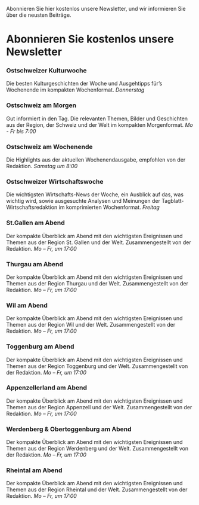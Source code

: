 Abonnieren Sie hier kostenlos unsere Newsletter, und wir informieren Sie über die neusten Beiträge.
# Abonnieren Sie kostenlos unsere Newsletter
### Ostschweizer Kulturwoche
Die besten Kulturgeschichten der Woche und Ausgehtipps für’s Wochenende im kompakten Wochenformat.
*Donnerstag*
### Ostschweiz am Morgen
Gut informiert in den Tag. Die relevanten Themen, Bilder und Geschichten aus der Region, der Schweiz und der Welt im kompakten Morgenformat.
*Mo - Fr bis 7:00*
### Ostschweiz am Wochenende
Die Highlights aus der aktuellen Wochenendausgabe, empfohlen von der Redaktion.
*Samstag um 8:00*
### Ostschweizer Wirtschaftswoche
Die wichtigsten Wirtschafts-News der Woche, ein Ausblick auf das, was wichtig wird, sowie ausgesuchte Analysen und Meinungen der Tagblatt-Wirtschaftsredaktion im komprimierten Wochenformat.
*Freitag*
### St.Gallen am Abend
Der kompakte Überblick am Abend mit den wichtigsten Ereignissen und Themen aus der Region St. Gallen und der Welt. Zusammengestellt von der Redaktion.
*Mo – Fr, um 17:00*
### Thurgau am Abend
Der kompakte Überblick am Abend mit den wichtigsten Ereignissen und Themen aus der Region Thurgau und der Welt. Zusammengestellt von der Redaktion.
*Mo – Fr, um 17:00*
### Wil am Abend
Der kompakte Überblick am Abend mit den wichtigsten Ereignissen und Themen aus der Region Wil und der Welt. Zusammengestellt von der Redaktion.
*Mo – Fr, um 17:00*
### Toggenburg am Abend
Der kompakte Überblick am Abend mit den wichtigsten Ereignissen und Themen aus der Region Toggenburg und der Welt. Zusammengestellt von der Redaktion.
*Mo – Fr, um 17:00*
### Appenzellerland am Abend
Der kompakte Überblick am Abend mit den wichtigsten Ereignissen und Themen aus der Region Appenzell und der Welt. Zusammengestellt von der Redaktion.
*Mo – Fr, um 17:00*
### Werdenberg & Obertoggenburg am Abend
Der kompakte Überblick am Abend mit den wichtigsten Ereignissen und Themen aus der Region Werdenberg und der Welt. Zusammengestellt von der Redaktion.
*Mo – Fr, um 17:00*
### Rheintal am Abend
Der kompakte Überblick am Abend mit den wichtigsten Ereignissen und Themen aus der Region Rheintal und der Welt. Zusammengestellt von der Redaktion.
*Mo – Fr, um 17:00*